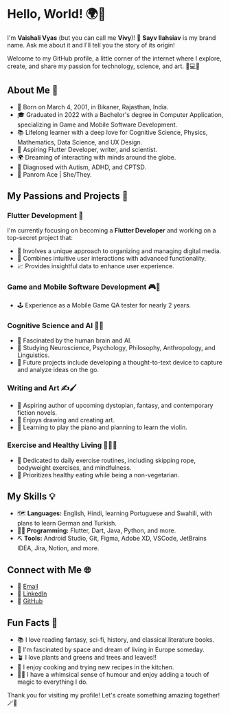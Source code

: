 # Hello, World! 🌍👋

I'm **Vaishali Vyas** (but you can call me **Vivy**)! 🌱
**Sayv Ilahsiav** is my brand name. Ask me about it and I'll tell you the story of its origin!

Welcome to my GitHub profile, a little corner of the internet where I explore, create, and share my passion for technology, science, and art. 🔭💻🎨

## About Me 🌟

- 🎂 Born on March 4, 2001, in Bikaner, Rajasthan, India.
- 🎓 Graduated in 2022 with a Bachelor's degree in Computer Application, specializing in Game and Mobile Software Development.
- 📚 Lifelong learner with a deep love for Cognitive Science, Physics, Mathematics, Data Science, and UX Design.
- 🦋 Aspiring Flutter Developer, writer, and scientist.
- 🌍 Dreaming of interacting with minds around the globe.
- 🧠 Diagnosed with Autism, ADHD, and CPTSD.
- 🌈 Panrom Ace | She/They.

## My Passions and Projects 🎯

### Flutter Development 📱

I'm currently focusing on becoming a **Flutter Developer** and working on a top-secret project that:

- 🤫 Involves a unique approach to organizing and managing digital media.
- 🧩 Combines intuitive user interactions with advanced functionality.
- 📈 Provides insightful data to enhance user experience.

### Game and Mobile Software Development 🎮📱

- 🕹️ Experience as a Mobile Game QA tester for nearly 2 years.

### Cognitive Science and AI 🧠🤖

- 🔬 Fascinated by the human brain and AI.
- 🥼 Studying Neuroscience, Psychology, Philosophy, Anthropology, and Linguistics.
- 💭 Future projects include developing a thought-to-text device to capture and analyze ideas on the go.

### Writing and Art ✍️🖌️

- 📖 Aspiring author of upcoming dystopian, fantasy, and contemporary fiction novels.
- 🎨 Enjoys drawing and creating art.
- 🎹 Learning to play the piano and planning to learn the violin.

### Exercise and Healthy Living 🏋️‍♀️🥗

- 💪 Dedicated to daily exercise routines, including skipping rope, bodyweight exercises, and mindfulness.
- 🍲 Prioritizes healthy eating while being a non-vegetarian.

## My Skills 💡

- 🗺️ **Languages:** English, Hindi, learning Portuguese and Swahili, with plans to learn German and Turkish.
- 👩‍💻 **Programming:** Flutter, Dart, Java, Python, and more.
- ⛏️ **Tools:** Android Studio, Git, Figma, Adobe XD, VSCode, JetBrains IDEA, Jira, Notion, and more.

## Connect with Me 🌐

- 📧 [Email](mailto:vaishaliv.4301@gmail.com)
- 💼 [LinkedIn](https://linkedin.com/in/sayvilahsiav)
- 🌟 [GitHub](https://github.com/sayvilahsiav)

## Fun Facts 🎉

- 📚 I love reading fantasy, sci-fi, history, and classical literature books.
- 🚀 I'm fascinated by space and dream of living in Europe someday.
- 🪴 I love plants and greens and trees and leaves!!
- 🍳 I enjoy cooking and trying new recipes in the kitchen.
- 🧚‍♀️ I have a whimsical sense of humour and enjoy adding a touch of magic to everything I do.

Thank you for visiting my profile! Let's create something amazing together! 🪄🧝

<!---
SayvIlahsiav/SayvIlahsiav is a ✨ special ✨ repository because its `README.md` (this file) appears on your GitHub profile.
You can click the Preview link to take a look at your changes.
--->
